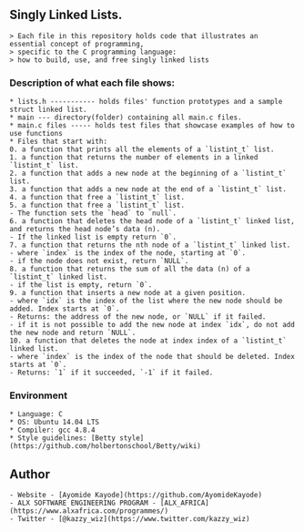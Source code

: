 ## Singly Linked Lists.
	> Each file in this repository holds code that illustrates an essential concept of programming,
 	> specific to the C programming language:
   	> how to build, use, and free singly linked lists

### Description of what each file shows:
	* lists.h ----------- holds files' function prototypes and a sample struct linked list.
	* main --- directory(folder) containing all main.c files.
	* main.c files ----- holds test files that showcase examples of how to use functions
	* Files that start with:
	0. a function that prints all the elements of a `listint_t` list.
	1. a function that returns the number of elements in a linked `listint_t` list.
	2. a function that adds a new node at the beginning of a `listint_t` list.
	3. a function that adds a new node at the end of a `listint_t` list.
	4. a function that free a `listint_t` list.
	5. a function that free a `listint_t` list.
	- The function sets the `head` to `null`.
	6. a function that deletes the head node of a `listint_t` linked list, and returns the head node’s data (n).
	- If the linked list is empty return `0`.
	7. a function that returns the nth node of a `listint_t` linked list.
	- where `index` is the index of the node, starting at `0`.
	- if the node does not exist, return `NULL`.
	8. a function that returns the sum of all the data (n) of a `listint_t` linked list.
	- if the list is empty, return `0`.
	9. a function that inserts a new node at a given position.
	- where `idx` is the index of the list where the new node should be added. Index starts at `0`.
	- Returns: the address of the new node, or `NULL` if it failed.
	- if it is not possible to add the new node at index `idx`, do not add the new node and return `NULL`.
	10. a function that deletes the node at index index of a `listint_t` linked list.
	- where `index` is the index of the node that should be deleted. Index starts at `0`.
	- Returns: `1` if it succeeded, `-1` if it failed.

### Environment
	* Language: C
	* OS: Ubuntu 14.04 LTS
	* Compiler: gcc 4.8.4
	* Style guidelines: [Betty style](https://github.com/holbertonschool/Betty/wiki)

## Author

	- Website - [Ayomide Kayode](https://github.com/AyomideKayode)
	- ALX SOFTWARE ENGINEERING PROGRAM - [ALX_AFRICA](https://www.alxafrica.com/programmes/)
	- Twitter - [@kazzy_wiz](https://www.twitter.com/kazzy_wiz)
